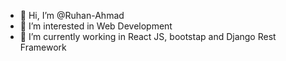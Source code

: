 - 👋 Hi, I’m @Ruhan-Ahmad
- 👀 I’m interested in Web Development
- 🌱 I’m currently working in React JS, bootstap and Django Rest Framework


<!---
Ruhan-Ahmad/Ruhan-Ahmad is a ✨ special ✨ repository because its `README.md` (this file) appears on your GitHub profile.
You can click the Preview link to take a look at your changes.
--->
